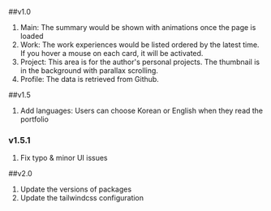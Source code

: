 ##v1.0
1. Main: The summary would be shown with animations once the page is loaded
2. Work: The work experiences would be listed ordered by the latest time. If you hover a mouse on each card, it will be activated.
3. Project: This area is for the author's personal projects. The thumbnail is in the background with parallax scrolling.
4. Profile: The data is retrieved from Github.

##v1.5
1. Add languages: Users can choose Korean or English when they read the portfolio

### v1.5.1
1. Fix typo & minor UI issues

##v2.0
1. Update the versions of packages
2. Update the tailwindcss configuration